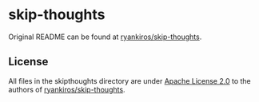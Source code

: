 # skip-thoughts

Original README can be found at [ryankiros/skip-thoughts](https://github.com/ryankiros/skip-thoughts/blob/6661cad40664b6c251cac1dad779986eb332c26a/README.md).

## License

All files in the skipthoughts directory are under
[Apache License 2.0](http://www.apache.org/licenses/LICENSE-2.0)
to the authors of [ryankiros/skip-thoughts](https://github.com/ryankiros/skip-thoughts/tree/6661cad40664b6c251cac1dad779986eb332c26a).
